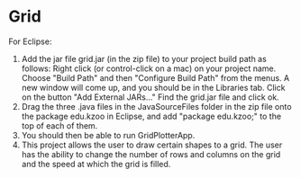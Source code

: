 # Grid
For Eclipse: 
1. Add the jar file grid.jar (in the zip file) to your project build path as follows: Right click (or control-click on a mac) on your project name. Choose "Build Path" and then "Configure Build Path" from the menus. A new window will come up, and you should be in the Libraries tab. Click on the button "Add External JARs..." Find the grid.jar file and click ok. 
2. Drag the three .java files in the JavaSourceFiles folder in the zip file onto the package edu.kzoo in Eclipse, and add "package edu.kzoo;" to the top of each of them. 
3. You should then be able to run GridPlotterApp.
4. This project allows the user to draw certain shapes to a grid. The user has the ability to change the number of rows and columns on the grid and the speed at which the grid is filled.

